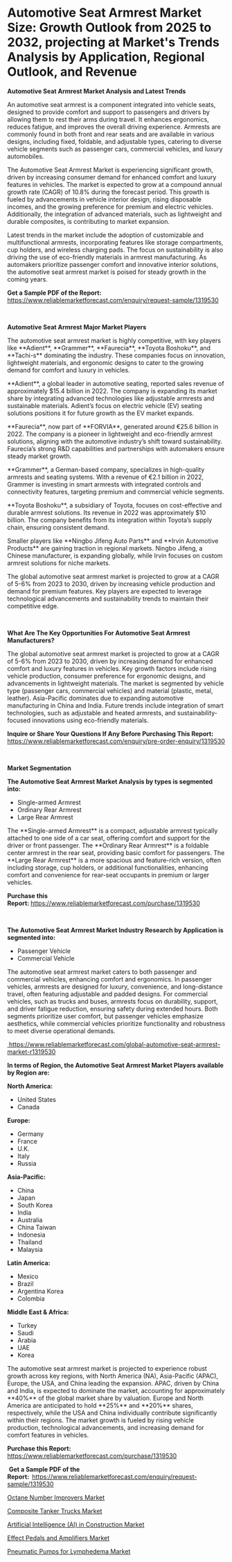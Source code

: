 <p><h1>Automotive Seat Armrest Market Size: Growth Outlook from 2025 to 2032, projecting at Market's Trends Analysis by Application, Regional Outlook, and Revenue</h1></p><p><strong>Automotive Seat Armrest Market Analysis and Latest Trends</strong></p>
<p><p>An automotive seat armrest is a component integrated into vehicle seats, designed to provide comfort and support to passengers and drivers by allowing them to rest their arms during travel. It enhances ergonomics, reduces fatigue, and improves the overall driving experience. Armrests are commonly found in both front and rear seats and are available in various designs, including fixed, foldable, and adjustable types, catering to diverse vehicle segments such as passenger cars, commercial vehicles, and luxury automobiles.</p><p>The Automotive Seat Armrest Market is experiencing significant growth, driven by increasing consumer demand for enhanced comfort and luxury features in vehicles. The market is expected to grow at a compound annual growth rate (CAGR) of 10.8% during the forecast period. This growth is fueled by advancements in vehicle interior design, rising disposable incomes, and the growing preference for premium and electric vehicles. Additionally, the integration of advanced materials, such as lightweight and durable composites, is contributing to market expansion.</p><p>Latest trends in the market include the adoption of customizable and multifunctional armrests, incorporating features like storage compartments, cup holders, and wireless charging pads. The focus on sustainability is also driving the use of eco-friendly materials in armrest manufacturing. As automakers prioritize passenger comfort and innovative interior solutions, the automotive seat armrest market is poised for steady growth in the coming years.</p></p>
<p><strong>Get a Sample PDF of the Report:&nbsp;</strong> <a href="https://www.reliablemarketforecast.com/enquiry/request-sample/1319530?utm_campaign=1875&utm_medium=2&utm_source=Github&utm_content=ia&utm_term=20012025&utm_id=automotive-seat-armrest">https://www.reliablemarketforecast.com/enquiry/request-sample/1319530</a></p>
<p>&nbsp;</p>
<p><strong>Automotive Seat Armrest Major Market Players</strong></p>
<p><p>The automotive seat armrest market is highly competitive, with key players like **Adient**, **Grammer**, **Faurecia**, **Toyota Boshoku**, and **Tachi-s** dominating the industry. These companies focus on innovation, lightweight materials, and ergonomic designs to cater to the growing demand for comfort and luxury in vehicles.</p><p>**Adient**, a global leader in automotive seating, reported sales revenue of approximately $15.4 billion in 2022. The company is expanding its market share by integrating advanced technologies like adjustable armrests and sustainable materials. Adient’s focus on electric vehicle (EV) seating solutions positions it for future growth as the EV market expands.</p><p>**Faurecia**, now part of **FORVIA**, generated around €25.6 billion in 2022. The company is a pioneer in lightweight and eco-friendly armrest solutions, aligning with the automotive industry’s shift toward sustainability. Faurecia’s strong R&D capabilities and partnerships with automakers ensure steady market growth.</p><p>**Grammer**, a German-based company, specializes in high-quality armrests and seating systems. With a revenue of €2.1 billion in 2022, Grammer is investing in smart armrests with integrated controls and connectivity features, targeting premium and commercial vehicle segments.</p><p>**Toyota Boshoku**, a subsidiary of Toyota, focuses on cost-effective and durable armrest solutions. Its revenue in 2022 was approximately $10 billion. The company benefits from its integration within Toyota’s supply chain, ensuring consistent demand.</p><p>Smaller players like **Ningbo Jifeng Auto Parts** and **Irvin Automotive Products** are gaining traction in regional markets. Ningbo Jifeng, a Chinese manufacturer, is expanding globally, while Irvin focuses on custom armrest solutions for niche markets.</p><p>The global automotive seat armrest market is projected to grow at a CAGR of 5-6% from 2023 to 2030, driven by increasing vehicle production and demand for premium features. Key players are expected to leverage technological advancements and sustainability trends to maintain their competitive edge.</p></p>
<p>&nbsp;</p>
<p><strong>What Are The Key Opportunities For Automotive Seat Armrest Manufacturers?</strong></p>
<p><p>The global automotive seat armrest market is projected to grow at a CAGR of 5-6% from 2023 to 2030, driven by increasing demand for enhanced comfort and luxury features in vehicles. Key growth factors include rising vehicle production, consumer preference for ergonomic designs, and advancements in lightweight materials. The market is segmented by vehicle type (passenger cars, commercial vehicles) and material (plastic, metal, leather). Asia-Pacific dominates due to expanding automotive manufacturing in China and India. Future trends include integration of smart technologies, such as adjustable and heated armrests, and sustainability-focused innovations using eco-friendly materials.</p></p>
<p><strong>Inquire or Share Your Questions If Any Before Purchasing This Report:</strong> <a href="https://www.reliablemarketforecast.com/enquiry/pre-order-enquiry/1319530?utm_campaign=1875&utm_medium=2&utm_source=Github&utm_content=ia&utm_term=20012025&utm_id=automotive-seat-armrest">https://www.reliablemarketforecast.com/enquiry/pre-order-enquiry/1319530</a></p>
<p>&nbsp;</p>
<p><strong>Market Segmentation</strong></p>
<p><strong>The Automotive Seat Armrest Market Analysis by types is segmented into:</strong></p>
<p><ul><li>Single-armed Armrest</li><li>Ordinary Rear Armrest</li><li>Large Rear Armrest</li></ul></p>
<p><p>The **Single-armed Armrest** is a compact, adjustable armrest typically attached to one side of a car seat, offering comfort and support for the driver or front passenger. The **Ordinary Rear Armrest** is a foldable center armrest in the rear seat, providing basic comfort for passengers. The **Large Rear Armrest** is a more spacious and feature-rich version, often including storage, cup holders, or additional functionalities, enhancing comfort and convenience for rear-seat occupants in premium or larger vehicles.</p></p>
<p><strong>Purchase this Report:&nbsp;</strong><a href="https://www.reliablemarketforecast.com/purchase/1319530?utm_campaign=1875&utm_medium=2&utm_source=Github&utm_content=ia&utm_term=20012025&utm_id=automotive-seat-armrest">https://www.reliablemarketforecast.com/purchase/1319530</a></p>
<p>&nbsp;</p>
<p><strong>The Automotive Seat Armrest Market Industry Research by Application is segmented into:</strong></p>
<p><ul><li>Passenger Vehicle</li><li>Commercial Vehicle</li></ul></p>
<p><p>The automotive seat armrest market caters to both passenger and commercial vehicles, enhancing comfort and ergonomics. In passenger vehicles, armrests are designed for luxury, convenience, and long-distance travel, often featuring adjustable and padded designs. For commercial vehicles, such as trucks and buses, armrests focus on durability, support, and driver fatigue reduction, ensuring safety during extended hours. Both segments prioritize user comfort, but passenger vehicles emphasize aesthetics, while commercial vehicles prioritize functionality and robustness to meet diverse operational demands.</p></p>
<p><a href="https://www.reliablemarketforecast.com/global-automotive-seat-armrest-market-r1319530?utm_campaign=1875&utm_medium=2&utm_source=Github&utm_content=ia&utm_term=20012025&utm_id=automotive-seat-armrest">&nbsp;https://www.reliablemarketforecast.com/global-automotive-seat-armrest-market-r1319530</a></p>
<p><strong>In terms of Region, the Automotive Seat Armrest Market Players available by Region are:</strong></p>
<p>
    <p> <strong> North America: </strong>
        <ul>
            <li>United States</li>
            <li>Canada</li>
        </ul>
        </p> 
    <p> <strong> Europe: </strong>
        <ul>
            <li>Germany</li>
            <li>France</li>
            <li>U.K.</li>
            <li>Italy</li>
            <li>Russia</li>
        </ul>
        </p> 
    <p> <strong> Asia-Pacific: </strong>
        <ul>
            <li>China</li>
            <li>Japan</li>
            <li>South Korea</li>
            <li>India</li>
            <li>Australia</li>
            <li>China Taiwan</li>
            <li>Indonesia</li>
            <li>Thailand</li>
            <li>Malaysia</li>
        </ul>
        </p> 
    <p> <strong> Latin America: </strong>
        <ul>
            <li>Mexico</li>
            <li>Brazil</li>
            <li>Argentina Korea</li>
            <li>Colombia</li>
        </ul>
        </p> 
    <p> <strong> Middle East & Africa: </strong>
        <ul>
            <li>Turkey</li>
            <li>Saudi</li>
            <li>Arabia</li>
            <li>UAE</li>
            <li>Korea</li>
        </ul>
    </p>
    </p>
<p><p>The automotive seat armrest market is projected to experience robust growth across key regions, with North America (NA), Asia-Pacific (APAC), Europe, the USA, and China leading the expansion. APAC, driven by China and India, is expected to dominate the market, accounting for approximately **40%** of the global market share by valuation. Europe and North America are anticipated to hold **25%** and **20%** shares, respectively, while the USA and China individually contribute significantly within their regions. The market growth is fueled by rising vehicle production, technological advancements, and increasing demand for comfort features in vehicles.</p></p>
<p><strong>Purchase this Report: </strong><a href="https://www.reliablemarketforecast.com/purchase/1319530?utm_campaign=1875&utm_medium=2&utm_source=Github&utm_content=ia&utm_term=20012025&utm_id=automotive-seat-armrest">https://www.reliablemarketforecast.com/purchase/1319530</a></p>
<p>&nbsp;<strong>Get a Sample PDF of the Report:&nbsp;&nbsp;</strong><a href="https://www.reliablemarketforecast.com/enquiry/request-sample/1319530?utm_campaign=1875&utm_medium=2&utm_source=Github&utm_content=ia&utm_term=20012025&utm_id=automotive-seat-armrest">https://www.reliablemarketforecast.com/enquiry/request-sample/1319530</a></p>
<p><strong></strong></p>
<p><p><a href="https://www.linkedin.com/pulse/octane-number-improvers-market-size-global-revenue-sales-emmrc?utm_campaign=1875&utm_medium=2&utm_source=Github&utm_content=ia&utm_term=20012025&utm_id=automotive-seat-armrest">Octane Number Improvers Market</a></p><p><a href="https://www.linkedin.com/pulse/global-overview-composite-tanker-trucks-market-revenue-share-ciolf?utm_campaign=1875&utm_medium=2&utm_source=Github&utm_content=ia&utm_term=20012025&utm_id=automotive-seat-armrest">Composite Tanker Trucks Market</a></p><p><a href="https://github.com/raffadongraffadong/Market-Research-Report-List-1/blob/main/artificial-intelligence-ai-in-construction-market.md?utm_campaign=1875&utm_medium=2&utm_source=Github&utm_content=ia&utm_term=20012025&utm_id=automotive-seat-armrest">Artificial Intelligence (AI) in Construction Market</a></p><p><a href="https://www.linkedin.com/pulse/effect-pedals-amplifiers-market-findings-indicatinga-cagr-ikfzc?utm_campaign=1875&utm_medium=2&utm_source=Github&utm_content=ia&utm_term=20012025&utm_id=automotive-seat-armrest">Effect Pedals and Amplifiers Market</a></p><p><a href="https://www.linkedin.com/pulse/pneumatic-pumps-lymphedema-market-expected-see-significant-competition-wjf8f?utm_campaign=1875&utm_medium=2&utm_source=Github&utm_content=ia&utm_term=20012025&utm_id=automotive-seat-armrest">Pneumatic Pumps for Lymphedema Market</a></p></p>